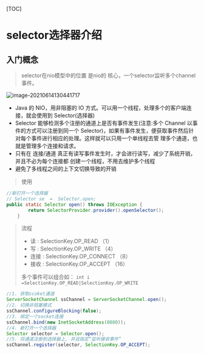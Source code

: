 [TOC]





# selector选择器介绍



## 入门概念

> selector在nio模型中的位置 是nio的 核心，一个selector监听多个channel事件。

![image-20210614130441717](https://xiaoboblog-bucket.oss-cn-hangzhou.aliyuncs.com/blog/image-20210614130441717.png)



* Java 的 NIO，用非阻塞的 IO 方式。可以用一个线程，处理多个的客户端连接，就会使用到 Selector(选择器)
* Selector 能够检测多个注册的通道上是否有事件发生(注意:多个 Channel 以事件的方式可以注册到同一个
  Selector)，如果有事件发生，便获取事件然后针对每个事件进行相应的处理。这样就可以只用一个单线程去管
  理多个通道，也就是管理多个连接和请求。
* 只有在 连接/通道 真正有读写事件发生时，才会进行读写，减少了系统开销，并且不必为每个连接都
  创建一个线程，不用去维护多个线程
* 避免了多线程之间的上下文切换导致的开销



> 使用

```java
//新打开一个选择器
// Selector se  =  Selector.open;
public static Selector open() throws IOException {
        return SelectorProvider.provider().openSelector();
    }
```

> 流程
>
> * 读 : SelectionKey.OP_READ （1）
> * 写 : SelectionKey.OP_WRITE （4）
> * 连接 : SelectionKey.OP_CONNECT （8）
> * 接收 : SelectionKey.OP_ACCEPT （16）
>
> 多个事件可以组合如：  `int i =SelectionKey.OP_READ|SelectionKey.OP_WRITE  `

```java
//1. 获取scoket通道
ServerSocketChannel ssChannel = ServerSocketChannel.open();
//2. 切换非阻塞模式
ssChannel.configureBlocking(false);
//3. 绑定一个socket连接
ssChannel.bind(new InetSocketAddress(8080));
//4. 新打开一个选择器
Selector selector = Selector.open();
//5. 将通道注册到选择器上, 并且指定“监听接收事件”
ssChannel.register(selector, SelectionKey.OP_ACCEPT);
```

